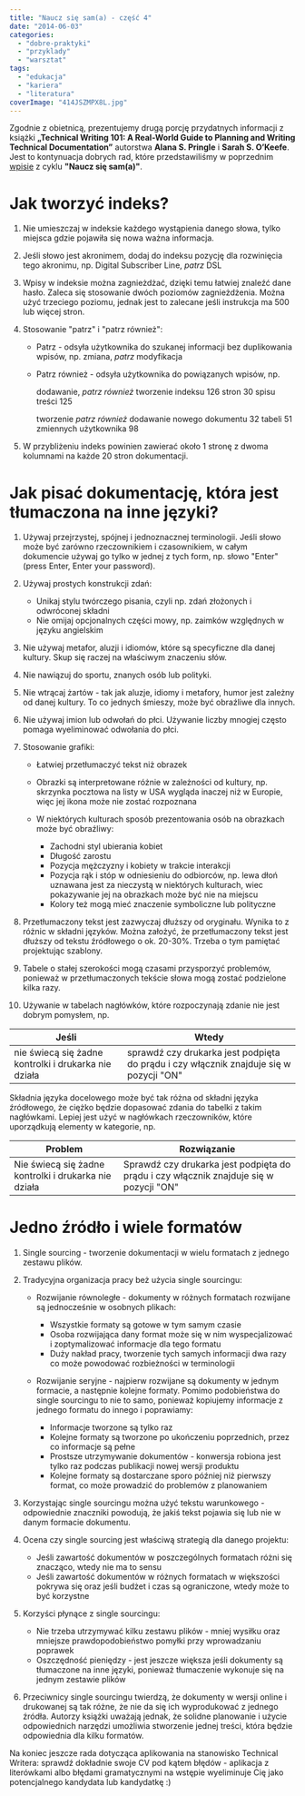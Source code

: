 ```yaml
---
title: "Naucz się sam(a) - część 4"
date: "2014-06-03"
categories: 
  - "dobre-praktyki"
  - "przyklady"
  - "warsztat"
tags: 
  - "edukacja"
  - "kariera"
  - "literatura"
coverImage: "414JSZMPX8L.jpg"
---
```


Zgodnie z obietnicą, prezentujemy drugą porcję przydatnych informacji z książki **„Technical Writing 101: A Real-World Guide to Planning and Writing Technical Documentation”** autorstwa **Alana S. Pringle** i **Sarah S. O’Keefe**. Jest to kontynuacja dobrych rad, które przedstawiliśmy w poprzednim [wpisie](http://techwriter.pl/naucz-sie-sama-czesc-3/) z cyklu **"Naucz się sam(a)"**.

# Jak tworzyć indeks?

1. Nie umieszczaj w indeksie każdego wystąpienia danego słowa, tylko miejsca gdzie pojawiła się nowa ważna informacja.
2. Jeśli słowo jest akronimem, dodaj do indeksu pozycję dla rozwinięcia tego akronimu, np. Digital Subscriber Line, _patrz_ DSL
3. Wpisy w indeksie można zagnieżdżać, dzięki temu łatwiej znaleźć dane hasło. Zaleca się stosowanie dwóch poziomów zagnieżdżenia. Można użyć trzeciego poziomu, jednak jest to zalecane jeśli instrukcja ma 500 lub więcej stron.
4. Stosowanie "patrz" i "patrz również":
    
    - Patrz - odsyła użytkownika do szukanej informacji bez duplikowania wpisów, np. zmiana, _patrz_ modyfikacja
    - Patrz również - odsyła użytkownika do powiązanych wpisów, np.
        
        dodawanie, _patrz również_ tworzenie indeksu 126 stron 30 spisu treści 125
        
        tworzenie _patrz również_ dodawanie nowego dokumentu 32 tabeli 51 zmiennych użytkownika 98
        
5. W przybliżeniu indeks powinien zawierać około 1 stronę z dwoma kolumnami na każde 20 stron dokumentacji.
    

# Jak pisać dokumentację, która jest tłumaczona na inne języki?

1. Używaj przejrzystej, spójnej i jednoznacznej terminologii. Jeśli słowo może być zarówno rzeczownikiem i czasownikiem, w całym dokumencie używaj go tylko w jednej z tych form, np. słowo "Enter" (press Enter, Enter your password).
2. Używaj prostych konstrukcji zdań:
    
    - Unikaj stylu twórczego pisania, czyli np. zdań złożonych i odwróconej składni
    - Nie omijaj opcjonalnych części mowy, np. zaimków względnych w języku angielskim
3. Nie używaj metafor, aluzji i idiomów, które są specyficzne dla danej kultury. Skup się raczej na właściwym znaczeniu słów.
4. Nie nawiązuj do sportu, znanych osób lub polityki.
5. Nie wtrącaj żartów - tak jak aluzje, idiomy i metafory, humor jest zależny od danej kultury. To co jednych śmieszy, może być obraźliwe dla innych.
6. Nie używaj imion lub odwołań do płci. Używanie liczby mnogiej często pomaga wyeliminować odwołania do płci.
7. Stosowanie grafiki:
    
    - Łatwiej przetłumaczyć tekst niż obrazek
    - Obrazki są interpretowane różnie w zależności od kultury, np. skrzynka pocztowa na listy w USA wygląda inaczej niż w Europie, więc jej ikona może nie zostać rozpoznana
    - W niektórych kulturach sposób prezentowania osób na obrazkach może być obraźliwy:
        
        - Zachodni styl ubierania kobiet
        - Długość zarostu
        - Pozycja mężczyzny i kobiety w trakcie interakcji
        - Pozycja rąk i stóp w odniesieniu do odbiorców, np. lewa dłoń uznawana jest za nieczystą w niektórych kulturach, wiec pokazywanie jej na obrazkach może być nie na miejscu
        - Kolory też mogą mieć znaczenie symboliczne lub polityczne
8. Przetłumaczony tekst jest zazwyczaj dłuższy od oryginału. Wynika to z różnic w składni języków. Można założyć, że przetłumaczony tekst jest dłuższy od tekstu źródłowego o ok. 20-30%. Trzeba o tym pamiętać projektując szablony.
9. Tabele o stałej szerokości mogą czasami przysporzyć problemów, ponieważ w przetłumaczonych tekście słowa mogą zostać podzielone kilka razy.
10. Używanie w tabelach nagłówków, które rozpoczynają zdanie nie jest dobrym pomysłem, np.

| Jeśli | Wtedy |
| --- | --- |
| nie świecą się żadne kontrolki i drukarka nie działa | sprawdź czy drukarka jest podpięta do prądu i czy włącznik znajduje się w pozycji "ON" |

Składnia języka docelowego może być tak różna od składni języka źródłowego, że ciężko będzie dopasować zdania do tabelki z takim nagłówkami. Lepiej jest użyć w nagłówkach rzeczowników, które uporządkują elementy w kategorie, np.

| Problem | Rozwiązanie |
| --- | --- |
| Nie świecą się żadne kontrolki i drukarka nie działa | Sprawdź czy drukarka jest podpięta do prądu i czy włącznik znajduje się w pozycji "ON" |

# Jedno źródło i wiele formatów

1. Single sourcing - tworzenie dokumentacji w wielu formatach z jednego zestawu plików.
2. Tradycyjna organizacja pracy beż użycia single sourcingu:
    
    - Rozwijanie równoległe - dokumenty w różnych formatach rozwijane są jednocześnie w osobnych plikach:
        
        - Wszystkie formaty są gotowe w tym samym czasie
        - Osoba rozwijająca dany format może się w nim wyspecjalizować i zoptymalizować informacje dla tego formatu
        - Duży nakład pracy, tworzenie tych samych informacji dwa razy co może powodować rozbieżności w terminologii
    - Rozwijanie seryjne - najpierw rozwijane są dokumenty w jednym formacie, a następnie kolejne formaty. Pomimo podobieństwa do single sourcingu to nie to samo, ponieważ kopiujemy informacje z jednego formatu do innego i poprawiamy:
        
        - Informacje tworzone są tylko raz
        - Kolejne formaty są tworzone po ukończeniu poprzednich, przez co informacje są pełne
        - Prostsze utrzymywanie dokumentów - konwersja robiona jest tylko raz podczas publikacji nowej wersji produktu
        - Kolejne formaty są dostarczane sporo później niż pierwszy format, co może prowadzić do problemów z planowaniem
3. Korzystając single sourcingu można użyć tekstu warunkowego - odpowiednie znaczniki powodują, że jakiś tekst pojawia się lub nie w danym formacie dokumentu.
4. Ocena czy single sourcing jest właściwą strategią dla danego projektu:
    
    - Jeśli zawartość dokumentów w poszczególnych formatach różni się znacząco, wtedy nie ma to sensu
    - Jeśli zawartość dokumentów w różnych formatach w większości pokrywa się oraz jeśli budżet i czas są ograniczone, wtedy może to być korzystne
5. Korzyści płynące z single sourcingu:
    
    - Nie trzeba utrzymywać kilku zestawu plików - mniej wysiłku oraz mniejsze prawdopodobieństwo pomyłki przy wprowadzaniu poprawek
    - Oszczędność pieniędzy - jest jeszcze większa jeśli dokumenty są tłumaczone na inne języki, ponieważ tłumaczenie wykonuje się na jednym zestawie plików
6. Przeciwnicy single sourcingu twierdzą, że dokumenty w wersji online i drukowanej są tak różne, że nie da się ich wyprodukować z jednego źródła. Autorzy książki uważają jednak, że solidne planowanie i użycie odpowiednich narzędzi umożliwia stworzenie jednej treści, która będzie odpowiednia dla kilku formatów.

Na koniec jeszcze rada dotycząca aplikowania na stanowisko Technical Writera: sprawdź dokładnie swoje CV pod kątem błędów - aplikacja z literówkami albo błędami gramatycznymi na wstępie wyeliminuje Cię jako potencjalnego kandydata lub kandydatkę :)
